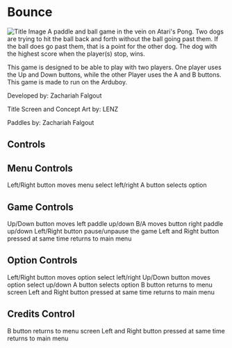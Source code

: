 # Bounce
![Title Image](https://github.com/KurayamiSenpai/Bounce/blob/master/Images/Bounce.png)
A paddle and ball game in the vein on Atari's Pong.
Two dogs are trying to hit the ball back and forth without the ball going past them.
If the ball does go past them, that is a point for the other dog. The dog with the
highest score when the player(s) stop, wins.

This game is designed to be able to play with two players. One player uses the Up and Down buttons,
while the other Player uses the A and B buttons. This game is made to run on the Arduboy.

Developed by: Zachariah Falgout

Title Screen and Concept Art by: LENZ

Paddles by: Zachariah Falgout

## Controls
Menu Controls
-----------------
Left/Right button moves menu select left/right
A button selects option

Game Controls
-----------------
Up/Down button moves left paddle up/down
B/A moves button right paddle up/down
Left/Right button pause/unpause the game
Left and Right button pressed at same time returns to main menu

Option Controls
-----------------
Left/Right button moves option select left/right
Up/Down button moves option select up/down
A button selects option
B button returns to menu screen
Left and Right button pressed at same time returns to main menu

Credits Control
-----------------
B button returns to menu screen
Left and Right button pressed at same time returns to main menu
